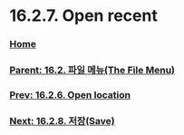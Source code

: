 # 16.2.7. Open recent

### [Home](./00-home.md)
### [Parent: 16.2. 파일 메뉴(The File Menu)](./16-02-00-the-file-menu.md)
### [Prev: 16.2.6. Open location](./16-02-06-open-location.md)
### [Next: 16.2.8. 저장(Save)](./16-02-08-save.md)
